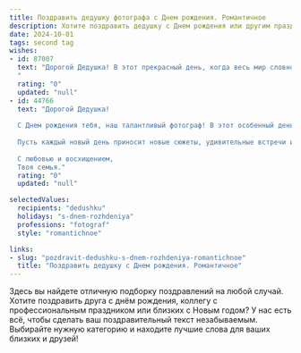 ```yaml
---
title: Поздравить дедушку фотографа c Днем рождения. Романтичное
description: Хотите поздравить дедушку c Днем рождения или другим праздником? Наш ИИ создаст незабываемое поздравление, а вы обязательно выделитесь среди других.  
date: 2024-10-01
tags: second tag
wishes:
- id: 87007
  text: "Дорогой Дедушка! В этот прекрасный день, когда весь мир словно замирает в ожидании чуда, позволь мне поздравить тебя с Днём рождения!  Твой талант фотографа — это дар запечатлевать мгновения вечности, ловить  нежность взглядов и улыбок, хранить в каждом снимке частичку души.  Пусть твоя жизнь будет такой же яркой и насыщенной, как твои лучшие работы, полна любви, тепла и вдохновения.  С днём рождения, мой дорогой, любимый Дедушка!
  "
  rating: "0"
  updated: "null"
- id: 44766
  text: "Дорогой Дедушка!
  
  С Днем рождения тебя, наш талантливый фотограф! В этот особенный день хочу пожелать тебе ярких мгновений, словно солнечные блики на пленке. Пусть каждый кадр жизни будет полон тепла, любви и вдохновения! Ты умеешь запечатлеть красоты этого мира, и через твои глаза мы видим его по-другому – волшебным и удивительным.
  
  Пусть каждый новый день приносит новые сюжеты, удивительные встречи и радостные события. А мы будем рядом, чтобы поддерживать и радоваться вместе с тобой.
  
  С любовью и восхищением,
  Твоя семья."
  rating: "0"
  updated: "null"

selectedValues:
  recipients: "dedushku"
  holidays: "s-dnem-rozhdeniya"
  professions: "fotograf"
  style: "romantichnoe"

links:
- slug: "pozdravit-dedushku-s-dnem-rozhdeniya-romantichnoe"
  title: "Поздравить дедушку c Днем рождения. Романтичное"
---
```


Здесь вы найдете отличную подборку поздравлений на любой случай.
Хотите поздравить друга с днём рождения, коллегу с профессиональным праздником или близких с Новым годом? У нас есть всё, чтобы сделать ваш поздравительный текст незабываемым. Выбирайте нужную категорию и находите лучшие слова для ваших близких и друзей!

